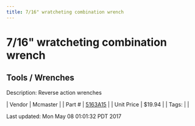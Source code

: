 ```yaml
---
title: 7/16" wratcheting combination wrench
---
```


# 7/16" wratcheting combination wrench
## Tools / Wrenches
Description: 	Reverse action wrenches  

| Vendor | Mcmaster | 
| Part # | [5163A15](https://www.mcmaster.com/#5163A15) | 
| Unit Price | $19.94 | 
| Tags: |  | 

Last updated: Mon May 08 01:01:32 PDT 2017